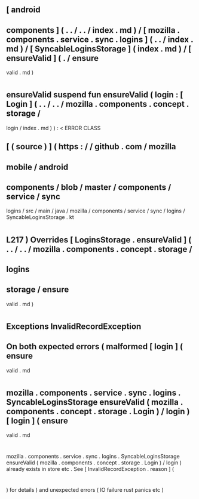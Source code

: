 [
android
-
components
]
(
.
.
/
.
.
/
index
.
md
)
/
[
mozilla
.
components
.
service
.
sync
.
logins
]
(
.
.
/
index
.
md
)
/
[
SyncableLoginsStorage
]
(
index
.
md
)
/
[
ensureValid
]
(
.
/
ensure
-
valid
.
md
)
#
ensureValid
suspend
fun
ensureValid
(
login
:
[
Login
]
(
.
.
/
.
.
/
mozilla
.
components
.
concept
.
storage
/
-
login
/
index
.
md
)
)
:
<
ERROR
CLASS
>
[
(
source
)
]
(
https
:
/
/
github
.
com
/
mozilla
-
mobile
/
android
-
components
/
blob
/
master
/
components
/
service
/
sync
-
logins
/
src
/
main
/
java
/
mozilla
/
components
/
service
/
sync
/
logins
/
SyncableLoginsStorage
.
kt
#
L217
)
Overrides
[
LoginsStorage
.
ensureValid
]
(
.
.
/
.
.
/
mozilla
.
components
.
concept
.
storage
/
-
logins
-
storage
/
ensure
-
valid
.
md
)
#
#
#
Exceptions
InvalidRecordException
-
On
both
expected
errors
(
malformed
[
login
]
(
ensure
-
valid
.
md
#
mozilla
.
components
.
service
.
sync
.
logins
.
SyncableLoginsStorage
ensureValid
(
mozilla
.
components
.
concept
.
storage
.
Login
)
/
login
)
[
login
]
(
ensure
-
valid
.
md
#
mozilla
.
components
.
service
.
sync
.
logins
.
SyncableLoginsStorage
ensureValid
(
mozilla
.
components
.
concept
.
storage
.
Login
)
/
login
)
already
exists
in
store
etc
.
See
[
InvalidRecordException
.
reason
]
(
#
)
for
details
)
and
unexpected
errors
(
IO
failure
rust
panics
etc
)
